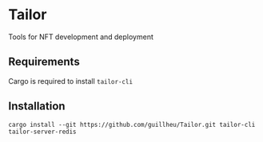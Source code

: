 # Tailor
Tools for NFT development and deployment

## Requirements
Cargo is required to install `tailor-cli`

## Installation
```shell
cargo install --git https://github.com/guillheu/Tailor.git tailor-cli tailor-server-redis
```